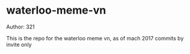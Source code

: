 # waterloo-meme-vn
Author: 321

This is the repo for the waterloo meme vn, as of mach 2017
commits by invite only
